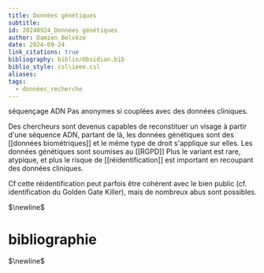 ```yaml
---
title: Données génétiques
subtitle: 
id: 20240924_Données génétiques
author: Damien Belvèze
date: 2024-09-24
link_citations: true
bibliography: biblio/Obsidian.bib
biblio_style: csl\ieee.csl
aliases: 
tags:
  - données_recherche
---
```

séquençage ADN
Pas anonymes si couplées avec des données cliniques. 

Des chercheurs sont devenus capables de reconstituer un visage à partir d'une séquence ADN, partant de là, les données génétiques sont des [[données biométriques]] et le même type de droit s'applique sur elles. Les données génétiques sont soumises au [[RGPD]] 
Plus le variant est rare, atypique, et plus le risque de [[réidentification]] est important en recoupant des données cliniques. 

Cf cette réidentification peut parfois être cohérent avec le bien public (cf. identification du Golden Gate Killer), mais de nombreux abus sont possibles.


$\newline$
# bibliographie
$\newline$






